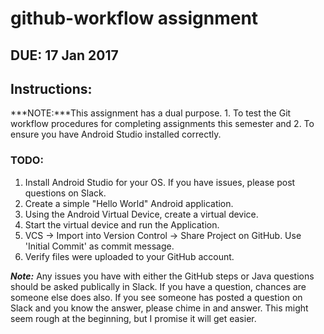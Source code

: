 # github-workflow assignment

## DUE: 17 Jan 2017

## Instructions:
***NOTE:***This assignment has a dual purpose. 1. To test the Git workflow procedures for completing assignments this semester and 2. To ensure you have Android Studio installed correctly.

### TODO:
1. Install Android Studio for your OS. If you have issues, please post questions on Slack.
2. Create a simple "Hello World" Android application.
3. Using the Android Virtual Device, create a virtual device.
4. Start the virtual device and run the Application.
4. VCS -> Import into Version Control -> Share Project on GitHub. Use 'Initial Commit' as commit message.
5. Verify files were uploaded to your GitHub account.
 
 ***Note:*** Any issues you have with either the GitHub steps or Java questions should be asked publically in Slack. If you have a question, chances are someone else does also. If you see someone has posted a question on Slack and you know the answer, please chime in and answer. This might seem rough at the beginning, but I promise it will get easier.
